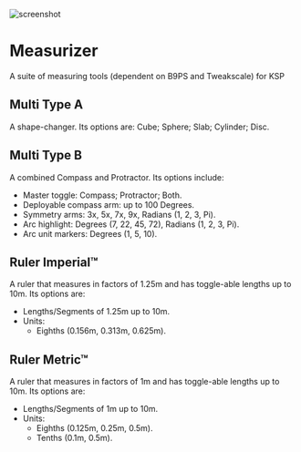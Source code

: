 ![screenshot](https://i.imgur.com/bMsPoht.png)

# Measurizer
A suite of measuring tools (dependent on B9PS and Tweakscale) for KSP

## Multi Type A
A shape-changer. Its options are: Cube; Sphere; Slab; Cylinder; Disc.

## Multi Type B
A combined Compass and Protractor. Its options include:
* Master toggle: Compass; Protractor; Both.
* Deployable compass arm: up to 100 Degrees.
* Symmetry arms: 3x, 5x, 7x, 9x, Radians (1, 2, 3, Pi).
* Arc highlight: Degrees (7, 22, 45, 72), Radians  (1, 2, 3, Pi).
* Arc unit markers: Degrees (1, 5, 10).

## Ruler Imperial™
A ruler that measures in factors of 1.25m and has toggle-able lengths up to 10m. Its options are:
* Lengths/Segments of 1.25m up to 10m.
* Units: 
  * Eighths (0.156m, 0.313m, 0.625m).

## Ruler Metric™
A ruler that measures in factors of 1m and has toggle-able lengths up to 10m. Its options are:
* Lengths/Segments of 1m up to 10m.
* Units: 
  * Eighths (0.125m, 0.25m, 0.5m).
  * Tenths (0.1m, 0.5m).

